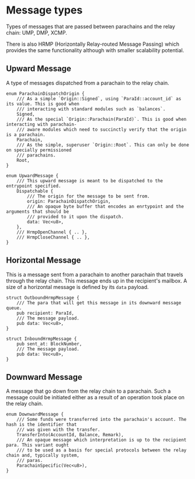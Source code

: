 # Message types

Types of messages that are passed between parachains and the relay chain: UMP, DMP, XCMP.

There is also HRMP (Horizontally Relay-routed Message Passing) which provides the same functionality
although with smaller scalability potential.

## Upward Message

A type of messages dispatched from a parachain to the relay chain.

```rust,ignore
enum ParachainDispatchOrigin {
	/// As a simple `Origin::Signed`, using `ParaId::account_id` as its value. This is good when
	/// interacting with standard modules such as `balances`.
	Signed,
	/// As the special `Origin::Parachain(ParaId)`. This is good when interacting with parachain-
	/// aware modules which need to succinctly verify that the origin is a parachain.
	Parachain,
	/// As the simple, superuser `Origin::Root`. This can only be done on specially permissioned
	/// parachains.
	Root,
}

enum UpwardMessage {
	/// This upward message is meant to be dispatched to the entrypoint specified.
	Dispatchable {
		/// The origin for the message to be sent from.
		origin: ParachainDispatchOrigin,
		/// An opaque byte buffer that encodes an enrtypoint and the arguments that should be
		/// provided to it upon the dispatch.
		data: Vec<u8>,
	},
	/// HrmpOpenChannel { .. },
	/// HrmpCloseChannel { .. },
}
```

## Horizontal Message

This is a message sent from a parachain to another parachain that travels through the relay chain.
This message ends up in the recipient's mailbox. A size of a horizontal message is defined by its
`data` payload.

```rust,ignore
struct OutboundHrmpMessage {
	/// The para that will get this message in its downward message queue.
	pub recipient: ParaId,
	/// The message payload.
	pub data: Vec<u8>,
}

struct InboundHrmpMessage {
	pub sent_at: BlockNumber,
	/// The message payload.
	pub data: Vec<u8>,
}
```

## Downward Message

A message that go down from the relay chain to a parachain. Such a message could be initiated either
as a result of an operation took place on the relay chain.

```rust,ignore
enum DownwardMessage {
	/// Some funds were transferred into the parachain's account. The hash is the identifier that
	/// was given with the transfer.
	TransferInto(AccountId, Balance, Remark),
	/// An opaque message which interpretation is up to the recipient para. This variant ought
	/// to be used as a basis for special protocols between the relay chain and, typically system,
	/// paras.
	ParachainSpecific(Vec<u8>),
}
```
